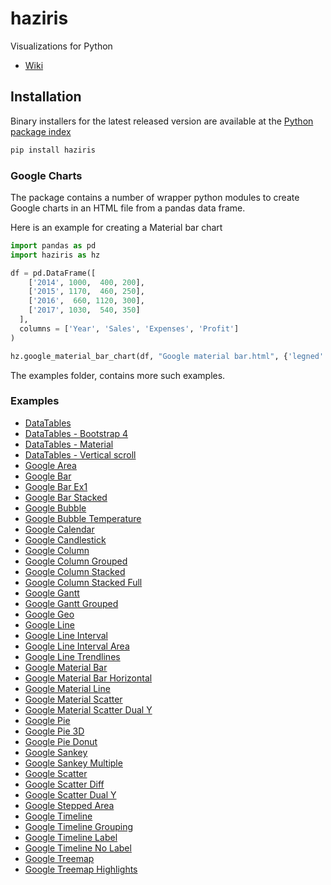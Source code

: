 # haziris
Visualizations for Python

- [Wiki](https://github.com/haziris/haziris-python/wiki)

## Installation
Binary installers for the latest released version are available at the [Python
package index](https://pypi.org/project/haziris/) 

```sh
pip install haziris
```

### Google Charts
The package contains a number of wrapper python modules to create Google charts in an HTML file from a pandas data frame.

Here is an example for creating a Material bar chart

```py
import pandas as pd
import haziris as hz

df = pd.DataFrame([
    ['2014', 1000,  400, 200],
    ['2015', 1170,  460, 250],
    ['2016',  660, 1120, 300],
    ['2017', 1030,  540, 350]
  ],
  columns = ['Year', 'Sales', 'Expenses', 'Profit']
)

hz.google_material_bar_chart(df, "Google material bar.html", {'legned':'None'})
```

The examples folder, contains more such examples.


### Examples
- [DataTables](http://vizjs.org/examples/haziris-python-datatables.html)
- [DataTables - Bootstrap 4 ](http://vizjs.org/examples/haziris-python-datatables_bootstrap4.html)
- [DataTables - Material](http://vizjs.org/examples/haziris-python-datatables_material.html)
- [DataTables - Vertical scroll](http://vizjs.org/examples/haziris-python-datatables_vertical_scroll.html)
- [Google Area](http://vizjs.org/examples/haziris-python-google_area.html)
- [Google Bar](http://vizjs.org/examples/haziris-python-google_bar.html)
- [Google Bar Ex1](http://vizjs.org/examples/haziris-python-google_bar_1.html)
- [Google Bar Stacked](http://vizjs.org/examples/haziris-python-google_bar_stacked.html)
- [Google Bubble](http://vizjs.org/examples/haziris-python-google_bubble.html)
- [Google Bubble Temperature](http://vizjs.org/examples/haziris-python-google_bubble_temperature.html)
- [Google Calendar](http://vizjs.org/examples/haziris-python-google_calendar.html)
- [Google Candlestick](http://vizjs.org/examples/haziris-python-google_candlestick.html)
- [Google Column](http://vizjs.org/examples/haziris-python-google_column.html)
- [Google Column Grouped](http://vizjs.org/examples/haziris-python-google_column_grouped.html)
- [Google Column Stacked](http://vizjs.org/examples/haziris-python-google_column_stacked.html)
- [Google Column Stacked Full](http://vizjs.org/examples/haziris-python-google_column_stacked_full.html)
- [Google Gantt](http://vizjs.org/examples/haziris-python-google_gantt.html)
- [Google Gantt Grouped](http://vizjs.org/examples/haziris-python-google_gantt_grouping.html)
- [Google Geo](http://vizjs.org/examples/haziris-python-google_geo.html)
- [Google Line](http://vizjs.org/examples/haziris-python-google_line.html)
- [Google Line Interval](http://vizjs.org/examples/haziris-python-google_line_interval.html)
- [Google Line Interval Area](http://vizjs.org/examples/haziris-python-google_line_interval_area.html)
- [Google Line Trendlines](http://vizjs.org/examples/haziris-python-google_line_trendlines.html)
- [Google Material Bar](http://vizjs.org/examples/haziris-python-google_material_bar.html)
- [Google Material Bar Horizontal](http://vizjs.org/examples/haziris-python-google_material_bar_horizontal.html)
- [Google Material Line](http://vizjs.org/examples/haziris-python-google_material_line.html)
- [Google Material Scatter](http://vizjs.org/examples/haziris-python-google_material_scatter.html)
- [Google Material Scatter Dual Y](http://vizjs.org/examples/haziris-python-google_material_scatter_dual_y.html)
- [Google Pie](http://vizjs.org/examples/haziris-python-google_pie.html)
- [Google Pie 3D](http://vizjs.org/examples/haziris-python-google_pie_3d.html)
- [Google Pie Donut](http://vizjs.org/examples/haziris-python-google_pie_donut.html)
- [Google Sankey](http://vizjs.org/examples/haziris-python-google_sankey.html)
- [Google Sankey Multiple](http://vizjs.org/examples/haziris-python-google_sankey_multiple.html)
- [Google Scatter](http://vizjs.org/examples/haziris-python-google_scatter.html)
- [Google Scatter Diff](http://vizjs.org/examples/haziris-python-google_scatter_diff.html)
- [Google Scatter Dual Y](http://vizjs.org/examples/haziris-python-google_scatter_dual_y.html)
- [Google Stepped Area](http://vizjs.org/examples/haziris-python-google_stepped_area.html)
- [Google Timeline](http://vizjs.org/examples/haziris-python-google_timeline.html)
- [Google Timeline Grouping](http://vizjs.org/examples/haziris-python-google_timeline_grouping.html)
- [Google Timeline Label](http://vizjs.org/examples/haziris-python-google_timeline_label.html)
- [Google Timeline No Label](http://vizjs.org/examples/haziris-python-google_timeline_no_label.html)
- [Google Treemap](http://vizjs.org/examples/haziris-python-google_treemap.html)
- [Google Treemap Highlights](http://vizjs.org/examples/haziris-python-google_treemap_highlights.html)